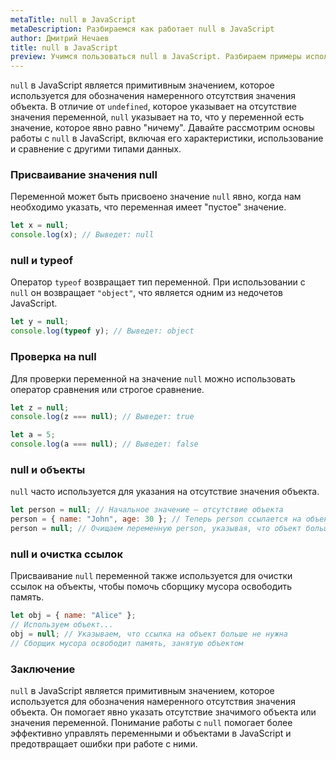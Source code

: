 ```yaml
---
metaTitle: null в JavaScript
metaDescription: Разбираемся как работает null в JavaScript
author: Дмитрий Нечаев
title: null в JavaScript
preview: Учимся пользоваться null в JavaScript. Разбираем примеры использования
---
```


`null` в JavaScript является примитивным значением, которое используется для обозначения намеренного отсутствия значения объекта. В отличие от `undefined`, которое указывает на отсутствие значения переменной, `null` указывает на то, что у переменной есть значение, которое явно равно "ничему". Давайте рассмотрим основы работы с `null` в JavaScript, включая его характеристики, использование и сравнение с другими типами данных.

### Присваивание значения null

Переменной может быть присвоено значение `null` явно, когда нам необходимо указать, что переменная имеет "пустое" значение.

```jsx
let x = null;
console.log(x); // Выведет: null

```

### null и typeof

Оператор `typeof` возвращает тип переменной. При использовании с `null` он возвращает `"object"`, что является одним из недочетов JavaScript.

```jsx
let y = null;
console.log(typeof y); // Выведет: object

```

### Проверка на null

Для проверки переменной на значение `null` можно использовать оператор сравнения или строгое сравнение.

```jsx
let z = null;
console.log(z === null); // Выведет: true

let a = 5;
console.log(a === null); // Выведет: false

```

### null и объекты

`null` часто используется для указания на отсутствие значения объекта.

```jsx
let person = null; // Начальное значение — отсутствие объекта
person = { name: "John", age: 30 }; // Теперь person ссылается на объект
person = null; // Очищаем переменную person, указывая, что объект больше не нужен

```

### null и очистка ссылок

Присваивание `null` переменной также используется для очистки ссылок на объекты, чтобы помочь сборщику мусора освободить память.

```jsx
let obj = { name: "Alice" };
// Используем объект...
obj = null; // Указываем, что ссылка на объект больше не нужна
// Сборщик мусора освободит память, занятую объектом

```

### Заключение

`null` в JavaScript является примитивным значением, которое используется для обозначения намеренного отсутствия значения объекта. Он помогает явно указать отсутствие значимого объекта или значения переменной. Понимание работы с `null` помогает более эффективно управлять переменными и объектами в JavaScript и предотвращает ошибки при работе с ними.